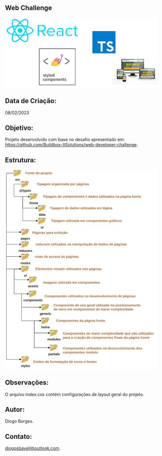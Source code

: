 Web Challenge
-------------
![This is an image](/src/ui/assets/techs.png)

Data de Criação:
----------------
08/02/2023

Objetivo:
---------
Projeto desenvolvido com base no desafio apresentado em: https://github.com/Buildbox-ItSolutions/web-developer-challenge.

Estrutura:
----------
![This is an image](/src/ui/assets/organizacao.svg)

Observações:
------------
O arquivo index.css contém configurações de layout geral do projeto.

Autor:
------
Diogo Borges.

Contato:
--------
diogosbavell@outlook.com.